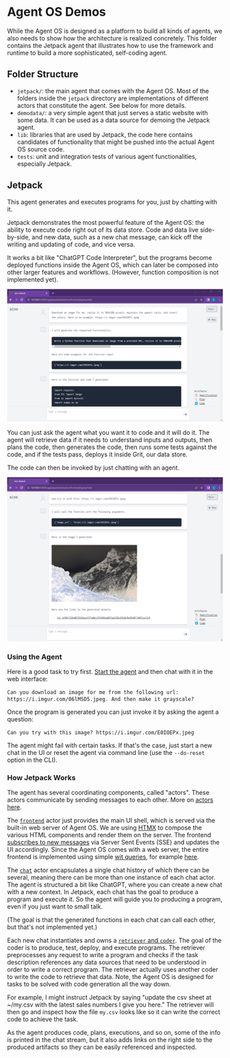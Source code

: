 # Agent OS Demos 

While the Agent OS is designed as a platform to build all kinds of agents, we also needs to show how the architecture is realized concretely. This folder contains the Jetpack agent that illustrates how to use the framework and runtime to build a more sophisticated, self-coding agent.

## Folder Structure
- `jetpack/`: the main agent that comes with the Agent OS. Most of the folders inside the `jetpack` directory are implementations of different actors that constitute the agent. See below for more details.
- `demodata/`: a very simple agent that just serves a static website with some data. It can be used as a data source for demoing the Jetpack agent. 
- `lib`: libraries that are used by Jetpack, the code here contains candidates of functionality that might be pushed into the actual Agent OS source code.
- `tests`: unit and integration tests of various agent functionalities, especially Jetpack.

## Jetpack

This agent generates and executes programs for you, just by chatting with  it. 

Jetpack demonstrates the most powerful feature of the Agent OS: the ability to execute code right out of its data store. Code and data live side-by-side, and new data, such as a new chat message, can kick off the writing and updating of code, and vice versa.

It works a bit like "ChatGPT Code Interpreter", but the programs become deployed functions inside the Agent OS, which can later be composed into other larger features and workflows. (However, function composition is not implemented yet).

<p><img src="../docs/images/agents-fig-1-jetpack-demo.png" alt="Jetpack Demo" width="700" />
</p>

You can just ask the agent what you want it to code and it will do it. The agent will retrieve data if it needs to understand inputs and outputs, then plans the code, then generates the code, then runs some tests against the code, and if the tests pass, deploys it inside Grit, our data store. 

The code can then be invoked by just chatting with an agent.

<p><img src="../docs/images/agents-fig-2-jetpack-demo.png" alt="Jetpack Demo" width="700" />
</p>

### Using the Agent
Here is a good task to try first. [Start the agent](/README.md#jetpack-agent) and then chat with it in the web interface:
```
Can you download an image for me from the following url: https://i.imgur.com/06lMSD5.jpeg. And then make it grayscale?
```
Once the program is generated you can just invoke it by asking the agent a question:
```
Can you try with this image? https://i.imgur.com/E0IOEPx.jpeg
```
The agent might fail with certain tasks. If that's the case, just start a new chat in the UI or reset the agent via command line (use the `--do-reset` option in the CLI).

### How Jetpack Works
The agent has several coordinating components, called "actors". These actors communicate by sending messages to each other. More on [actors here](/docs/design/design.md#actors).

The [`frontend`](jetpack/frontend/) actor just provides the main UI shell, which is served via the built-in web server of Agent OS. We are using [HTMX](https://htmx.org/) to compose the various HTML components and render them on the server. The frontend [subscribes to new messages](jetpack/templates/index.html) via Server Sent Events (SSE) and updates the UI accordingly. Since the Agent OS comes with a web server, the entire frontend is implemented using simple [wit queries](/docs/design/design.md#wit-queries), for example [here](jetpack/frontend/frontend_queries.py).

The [`chat`](jetpack/chat/) actor encapsulates a single chat history of which there can be several, meaning there can be more than one instance of each chat actor. The agent is structured a bit like ChatGPT, where you can create a new chat with a new context. In Jetpack, each chat has the goal to produce a program and execute it. So the agent will guide you to producing a program, even if you just want to small talk. 

(The goal is that the generated functions in each chat can call each other, but that's not implemented yet.)

Each new chat instantiates and owns a [`retriever` and `coder`](jetpack/coder/). The goal of the coder is to produce, test, deploy, and execute programs. The retriever preprocesses any request to write a program and checks if the task description references any data sources that need to be understood in order to write a correct program. The retriever actually uses another coder to write the code to retrieve that data. Note, the Agent OS is designed for tasks to be solved with code generation all the way down.

For example, I might instruct Jetpack by saying "update the csv sheet at ~/my.csv with the latest sales numbers I give you here." The retriever will then go and inspect how the file `my.csv` looks like so it can write the correct code to achieve the task.

As the agent produces code, plans, executions, and so on, some of the info is printed in the chat stream, but it also adds links on the right side to the produced artifacts so they can be easily referenced and inspected.